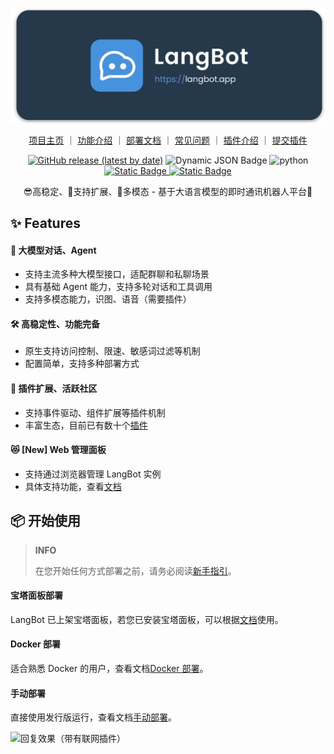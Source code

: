 
<p align="center">
<img src="./res/social.png" alt="LangBot"/>


<div align="center">


<a href="https://docs.langbot.app">项目主页</a> ｜
<a href="https://docs.langbot.app/insight/intro.htmll">功能介绍</a> ｜
<a href="https://docs.langbot.app/insight/guide.html">部署文档</a> ｜
<a href="https://docs.langbot.app/usage/faq.html">常见问题</a> ｜
<a href="https://docs.langbot.app/plugin/plugin-intro.html">插件介绍</a> ｜
<a href="https://github.com/RockChinQ/LangBot/issues/new?assignees=&labels=%E7%8B%AC%E7%AB%8B%E6%8F%92%E4%BB%B6&projects=&template=submit-plugin.yml&title=%5BPlugin%5D%3A+%E8%AF%B7%E6%B1%82%E7%99%BB%E8%AE%B0%E6%96%B0%E6%8F%92%E4%BB%B6">提交插件</a>

[![GitHub release (latest by date)](https://img.shields.io/github/v/release/RockChinQ/LangBot)](https://github.com/RockChinQ/LangBot/releases/latest)
 ![Dynamic JSON Badge](https://img.shields.io/badge/dynamic/json?url=https%3A%2F%2Fapi.qchatgpt.rockchin.top%2Fapi%2Fv2%2Fview%2Frealtime%2Fcount_query%3Fminute%3D10080&query=%24.data.count&label=%E4%BD%BF%E7%94%A8%E9%87%8F%EF%BC%887%E6%97%A5%EF%BC%89)
<img src="https://img.shields.io/badge/python-3.10 | 3.11 | 3.12-blue.svg" alt="python">
<br/>
<a href="http://qm.qq.com/cgi-bin/qm/qr?_wv=1027&k=66-aWvn8cbP4c1ut_1YYkvvGVeEtyTH8&authKey=pTaKBK5C%2B8dFzQ4XlENf6MHTCLaHnlKcCRx7c14EeVVlpX2nRSaS8lJm8YeM4mCU&noverify=0&group_code=195992197">
<img alt="Static Badge" src="https://img.shields.io/badge/%E5%AE%98%E6%96%B9%E7%BE%A4-195992197-green">
</a>
<a href="https://qm.qq.com/q/PClALFK242">
<img alt="Static Badge" src="https://img.shields.io/badge/%E7%A4%BE%E5%8C%BA%E7%BE%A4-619154800-green">
</a>
</div>

<div align="center">
😎高稳定、🧩支持扩展、🦄多模态 - 基于大语言模型的即时通讯机器人平台🤖  
</div>

</p>

## ✨ Features

#### 💬 大模型对话、Agent

- 支持主流多种大模型接口，适配群聊和私聊场景
- 具有基础 Agent 能力，支持多轮对话和工具调用
- 支持多模态能力，识图、语音（需要插件）

#### 🛠️ 高稳定性、功能完备

- 原生支持访问控制、限速、敏感词过滤等机制
- 配置简单，支持多种部署方式

#### 🧩 插件扩展、活跃社区

- 支持事件驱动、组件扩展等插件机制
- 丰富生态，目前已有数十个[插件](https://docs.langbot.app/plugin/plugin-intro.html)

#### 😻 [New] Web 管理面板

- 支持通过浏览器管理 LangBot 实例
- 具体支持功能，查看[文档](https://docs.langbot.app/webui/intro.html)

## 📦 开始使用

> **INFO**  
>
> 在您开始任何方式部署之前，请务必阅读[新手指引](https://docs.langbot.app/insight/guide.html)。

#### 宝塔面板部署

LangBot 已上架宝塔面板，若您已安装宝塔面板，可以根据[文档](https://docs.langbot.app/deploy/langbot/one-click/bt.html)使用。

#### Docker 部署

适合熟悉 Docker 的用户，查看文档[Docker 部署](https://docs.langbot.app/deploy/langbot/docker.html)。

#### 手动部署

直接使用发行版运行，查看文档[手动部署](https://docs.langbot.app/deploy/langbot/manual.html)。

<img alt="回复效果（带有联网插件）" src="https://docs.langbot.app/QChatGPT-0516.png" width="500px"/>
